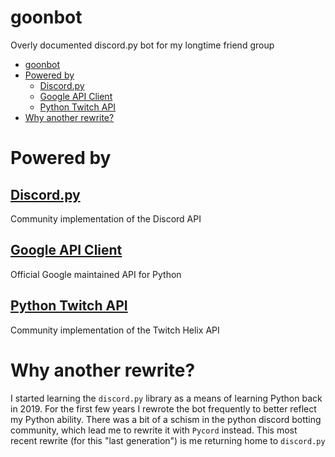#  goonbot
Overly documented discord.py bot for my longtime friend group

- [goonbot](#goonbot)
- [Powered by](#powered-by)
  - [Discord.py](#discordpy)
  - [Google API Client](#google-api-client)
  - [Python Twitch API](#python-twitch-api)
- [Why another rewrite?](#why-another-rewrite)


# Powered by
## [Discord.py](https://github.com/Rapptz/discord.py)
Community implementation of the Discord API

## [Google API Client](https://github.com/googleapis/google-api-python-client)
Official Google maintained API for Python

## [Python Twitch API](https://github.com/Teekeks/pyTwitchAPI)
Community implementation of the Twitch Helix API

# Why another rewrite?
I started learning the `discord.py` library as a means of learning Python back in 2019. For the first few years I rewrote the bot frequently to better reflect my Python ability. There was a bit of a schism in the python discord botting community, which lead me to rewrite it with `Pycord` instead. This most recent rewrite (for this "last generation") is me returning home to `discord.py`